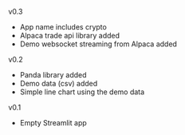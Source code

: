 v0.3 
- App name includes crypto
- Alpaca trade api library added
- Demo websocket streaming from Alpaca added

v0.2
- Panda library added
- Demo data (csv) added
- Simple line chart using the demo data

v0.1 
- Empty Streamlit app